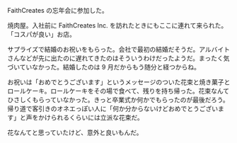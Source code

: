FaithCreates の忘年会に参加した。

焼肉屋。入社前に FaithCreates Inc. を訪れたときにもここに連れて来られた。「コスパが良い」お店。

サプライズで結婚のお祝いをもらった。会社で最初の結婚だそうだ。アルバイトさんなどが先に出たのに遅れてきたのはそういうわけだったようだ。まったく気づいていなかった。結婚したのは 9 月だからもう随分と経つからね。

お祝いは「おめでとうございます」というメッセージのついた花束と焼き菓子とロールケーキ。ロールケーキをその場で食べて、残りを持ち帰った。花束なんてひさしくもらっていなかった。きっと卒業式か何かでもらったのが最後だろう。帰り道で客引きのオネエっぽい人に「何か分からないけどおめでとうございます」と声をかけられるくらいには立派な花束だ。

花なんてと思っていたけど、意外と良いもんだ。
